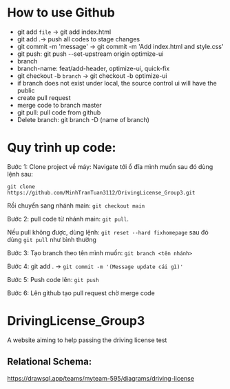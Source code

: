 # How to use Github

- git add `file` -> git add index.html
- git add .-> push all codes to stage changes
- git commit -m 'message' -> git commit -m 'Add index.html and style.css'
- git push: git push --set-upstream origin optimize-ui
- branch
- branch-name: feat/add-header, optimize-ui, quick-fix
- git checkout -b `branch` -> git checkout -b optimize-ui
- if branch does not exist under local, the source control ui will have the public
- create pull request
- merge code to branch master
- git pull: pull code from github
- Delete branch: git branch -D (name of branch)

# Quy trình up code:

Bước 1: Clone project về máy:
Navigate tới ổ đĩa mình muốn sau đó dùng lệnh sau:

`git clone https://github.com/MinhTranTuan3112/DrivingLicense_Group3.git`

Rồi chuyển sang nhánh main: `git checkout main`

Bước 2: pull code từ nhánh main: `git pull`. 

Nếu pull không được, dùng lệnh: `git reset --hard fixhomepage` sau đó dùng `git pull` như bình thường

Bước 3: Tạo branch theo tên mình muốn: `git branch <tên nhánh>`

Bước 4: git add . -> `git commit -m '(Message update cái gì)'`

Bước 5: Push code lên: `git push`

Bước 6: Lên github tạo pull request chờ merge code

# DrivingLicense_Group3
A website aiming to help passing the driving license test 

## Relational Schema: 
https://drawsql.app/teams/myteam-595/diagrams/driving-license
